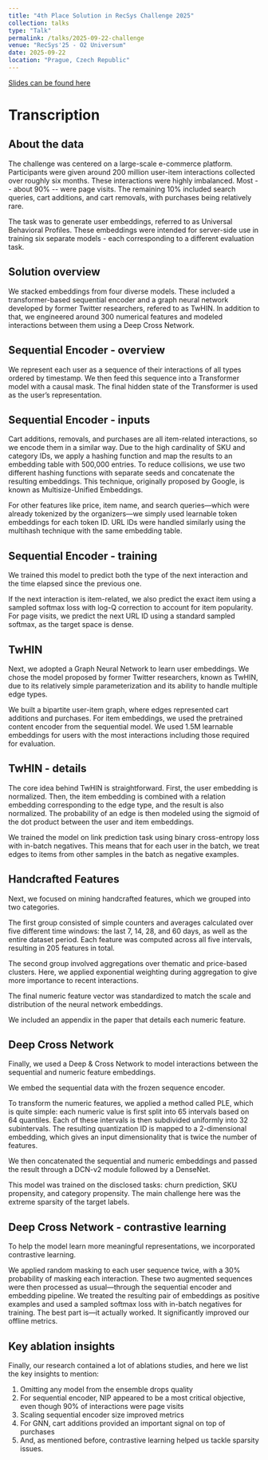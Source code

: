 ```yaml
---
title: "4th Place Solution in RecSys Challenge 2025"
collection: talks
type: "Talk"
permalink: /talks/2025-09-22-challenge
venue: "RecSys'25 - O2 Universum"
date: 2025-09-22
location: "Prague, Czech Republic"
---
```


[Slides can be found here](https://neuralsrg.github.io/files/RecSys_Challenge_2025.pdf)

Transcription
======

About the data
------
The challenge was centered on a large-scale e-commerce platform. Participants were given around 200 million user-item interactions collected over roughly six months. These interactions were highly imbalanced. Most -- about 90% -- were page visits. The remaining 10% included search queries, cart additions, and cart removals, with purchases being relatively rare.

The task was to generate user embeddings, referred to as Universal Behavioral Profiles. These embeddings were intended for server-side use in training six separate models - each corresponding to a different evaluation task.


Solution overview
------
We stacked embeddings from four diverse models. These included a transformer-based sequential encoder and a graph neural network developed by former Twitter researchers, refered to as TwHIN. In addition to that, we engineered around 300 numerical features and modeled interactions between them using a Deep Cross Network.


Sequential Encoder - overview
------
We represent each user as a sequence of their interactions of all types ordered by timestamp. We then feed this sequence into a Transformer model with a causal mask. The final hidden state of the Transformer is used as the user’s representation.


Sequential Encoder - inputs
------
Cart additions, removals, and purchases are all item-related interactions, so we encode them in a similar way. Due to the high cardinality of SKU and category IDs, we apply a hashing function and map the results to an embedding table with 500,000 entries. To reduce collisions, we use two different hashing functions with separate seeds and concatenate the resulting embeddings. This technique, originally proposed by Google, is known as Multisize-Unified Embeddings.

For other features like price, item name, and search queries—which were already tokenized by the organizers—we simply used learnable token embeddings for each token ID. URL IDs were handled similarly using the multihash technique with the same embedding table.


Sequential Encoder - training
------
We trained this model to predict both the type of the next interaction and the time elapsed since the previous one.

If the next interaction is item-related, we also predict the exact item using a sampled softmax loss with log-Q correction to account for item popularity. For page visits, we predict the next URL ID using a standard sampled softmax, as the target space is dense.


TwHIN 
------
Next, we adopted a Graph Neural Network to learn user embeddings. We chose the model proposed by former Twitter researchers, known as TwHIN, due to its relatively simple parameterization and its ability to handle multiple edge types.

We built a bipartite user-item graph, where edges represented cart additions and purchases. For item embeddings, we used the pretrained content encoder from the sequential model. We used 1.5M learnable embeddings for users with the most interactions including those required for evaluation. 


TwHIN - details
------
The core idea behind TwHIN is straightforward. First, the user embedding is normalized. Then, the item embedding is combined with a relation embedding corresponding to the edge type, and the result is also normalized. The probability of an edge is then modeled using the sigmoid of the dot product between the user and item embeddings.

We trained the model on link prediction task using binary cross-entropy loss with in-batch negatives. This means that for each user in the batch, we treat edges to items from other samples in the batch as negative examples.


Handcrafted Features
------
Next, we focused on mining handcrafted features, which we grouped into two categories.

The first group consisted of simple counters and averages calculated over five different time windows: the last 7, 14, 28, and 60 days, as well as the entire dataset period. Each feature was computed across all five intervals, resulting in 205 features in total.

The second group involved aggregations over thematic and price-based clusters. Here, we applied exponential weighting during aggregation to give more importance to recent interactions.

The final numeric feature vector was standardized to match the scale and distribution of the neural network embeddings.

We included an appendix in the paper that details each numeric feature.


Deep Cross Network 
------
Finally, we used a Deep & Cross Network to model interactions between the sequential and numeric feature embeddings.

We embed the sequential data with the frozen sequence encoder.

To transform the numeric features, we applied a method called PLE, which is quite simple: each numeric value is first split into 65 intervals based on 64 quantiles. Each of these intervals is then subdivided uniformly into 32 subintervals. The resulting quantization ID is mapped to a 2-dimensional embedding, which gives an input dimensionality that is twice the number of features. 

We then concatenated the sequential and numeric embeddings and passed the result through a DCN-v2 module followed by a DenseNet.

This model was trained on the disclosed tasks: churn prediction, SKU propensity, and category propensity. The main challenge here was the extreme sparsity of the target labels.


Deep Cross Network - contrastive learning
------
To help the model learn more meaningful representations, we incorporated contrastive learning.

We applied random masking to each user sequence twice, with a 30% probability of masking each interaction. These two augmented sequences were then processed as usual—through the sequential encoder and embedding pipeline.
We treated the resulting pair of embeddings as positive examples and used a sampled softmax loss with in-batch negatives for training. The best part is—it actually worked. It significantly improved our offline metrics.


Key ablation insights
------
Finally, our research contained a lot of ablations studies, and here we list the key insights to mention: 
1. Omitting any model from the ensemble drops quality 
2. For sequential encoder, NIP appeared to be a most critical objective, even though 90% of interactions were page visits 
3. Scaling sequential encoder size improved metrics 
4. For GNN, cart additions provided an important signal on top of purchases 
5. And, as mentioned before, contrastive learning helped us tackle sparsity issues.
